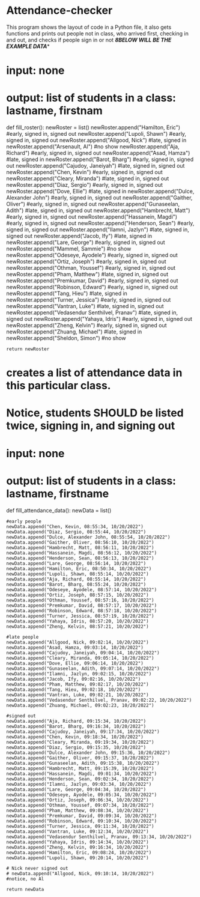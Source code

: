 # Attendance-checker
This program shows the layout of code in a Python file, it also gets functions and prints out people not in class, who arrived first, checking in and out, and checks if people sign in or not
 ***8BELOW WILL BE THE EXAMPLE DATA****
# input: none
# output: list of students in a class: lastname, firstnam
def fill_roster():
    newRoster = list()
    newRoster.append("Hamilton, Eric") #early, signed in, signed out
    newRoster.append("Lupoli, Shawn") #early, signed in, signed out
    newRoster.append("Allgood, Nick") #late, signed in
    newRoster.append("Arsenault, Al") #no show
    newRoster.append("Aja, Richard") #early, signed in, signed out
    newRoster.append("Asad, Hamza") #late, signed in
    newRoster.append("Barot, Bharg") #early, signed in, signed out
    newRoster.append("Cajudoy, Janeiyah") #late, signed in, signed out
    newRoster.append("Chen, Kevin") #early, signed in, signed out
    newRoster.append("Cleary, Miranda") #late, signed in, signed out
    newRoster.append("Diaz, Sergio") #early, signed in, signed out
    newRoster.append("Dove, Ellie") #late, signed in
    newRoster.append("Dulce, Alexander John") #early, signed in, signed out
    newRoster.append("Gaither, Oliver") #early, signed in, signed out
    newRoster.append("Gunaseelan, Adith") #late, signed in, signed out
    newRoster.append("Hambrecht, Matt") #early, signed in, signed out
    newRoster.append("Hassanein, Magdi") #early, signed in, signed out
    newRoster.append("Henderson, Sean") #early, signed in, signed out
    newRoster.append("Ilamni, Jazlyn") #late, signed in, signed out
    newRoster.append("Jacob, Ify") #late, signed in
    newRoster.append("Lare, George") #early, signed in, signed out
    newRoster.append("Mammel, Sammie") #no show
    newRoster.append("Odeseye, Ayodele")  #early, signed in, signed out
    newRoster.append("Ortiz, Joseph") #early, signed in, signed out
    newRoster.append("Othman, Youssef") #early, signed in, signed out
    newRoster.append("Pham, Matthew") #late, signed in, signed out
    newRoster.append("Premkumar, David") #early, signed in, signed out
    newRoster.append("Robinson, Edward") #early, signed in, signed out
    newRoster.append("Tang, Hieu") #late, signed in
    newRoster.append("Turner, Jessica") #early, signed in, signed out
    newRoster.append("Vantran, Luke")  #late, signed in, signed out
    newRoster.append("Vedasendur Senthilvel, Pranav") #late, signed in, signed out
    newRoster.append("Yahaya, Idris") #early, signed in, signed out
    newRoster.append("Zheng, Kelvin") #early, signed in, signed out
    newRoster.append("Zhuang, Michael") #late, signed in
    newRoster.append("Sheldon, Simon") #no show

    return newRoster

# creates a list of attendance data in this particular class.
# Notice, students SHOULD be listed twice, signing in, and signing out
# input: none
# output: list of students in a class: lastname, firstname
def fill_attendance_data():
    newData = list()

    #early people
    newData.append("Chen, Kevin, 08:55:34, 10/20/2022")
    newData.append("Diaz, Sergio, 08:55:44, 10/20/2022")
    newData.append("Dulce, Alexander John, 08:55:54, 10/20/2022")
    newData.append("Gaither, Oliver, 08:56:10, 10/20/2022")
    newData.append("Hambrecht, Matt, 08:56:11, 10/20/2022")
    newData.append("Hassanein, Magdi, 08:56:12, 10/20/2022")
    newData.append("Henderson, Sean, 08:56:13, 10/20/2022")
    newData.append("Lare, George, 08:56:14, 10/20/2022")
    newData.append("Hamilton, Eric, 08:50:34, 10/20/2022")
    newData.append("Lupoli, Shawn, 08:55:14, 10/20/2022")
    newData.append("Aja, Richard, 08:55:14, 10/20/2022")
    newData.append("Barot, Bharg, 08:55:24, 10/20/2022")
    newData.append("Odeseye, Ayodele, 08:57:14, 10/20/2022")
    newData.append("Ortiz, Joseph, 08:57:15, 10/20/2022")
    newData.append("Othman, Youssef, 08:57:16, 10/20/2022")
    newData.append("Premkumar, David, 08:57:17, 10/20/2022")
    newData.append("Robinson, Edward, 08:57:18, 10/20/2022")
    newData.append("Turner, Jessica, 08:57:19, 10/20/2022")
    newData.append("Yahaya, Idris, 08:57:20, 10/20/2022")
    newData.append("Zheng, Kelvin, 08:57:21, 10/20/2022")

    #late people
    newData.append("Allgood, Nick, 09:02:14, 10/20/2022")
    newData.append("Asad, Hamza, 09:03:14, 10/20/2022")
    newData.append("Cajudoy, Janeiyah, 09:04:14, 10/20/2022")
    newData.append("Cleary, Miranda, 09:05:14, 10/20/2022")
    newData.append("Dove, Ellie, 09:06:14, 10/20/2022")
    newData.append("Gunaseelan, Adith, 09:07:14, 10/20/2022")
    newData.append("Ilamni, Jazlyn, 09:02:15, 10/20/2022")
    newData.append("Jacob, Ify, 09:02:16, 10/20/2022")
    newData.append("Pham, Matthew, 09:02:17, 10/20/2022")
    newData.append("Tang, Hieu, 09:02:18, 10/20/2022")
    newData.append("Vantran, Luke, 09:02:21, 10/20/2022")
    newData.append("Vedasendur Senthilvel, Pranav, 09:02:22, 10/20/2022")
    newData.append("Zhuang, Michael, 09:02:23, 10/20/2022")

    #signed out
    newData.append("Aja, Richard, 09:15:34, 10/20/2022")
    newData.append("Barot, Bharg, 09:16:34, 10/20/2022")
    newData.append("Cajudoy, Janeiyah, 09:17:34, 10/20/2022")
    newData.append("Chen, Kevin, 09:18:34, 10/20/2022")
    newData.append("Cleary, Miranda, 09:19:34, 10/20/2022")
    newData.append("Diaz, Sergio, 09:15:35, 10/20/2022")
    newData.append("Dulce, Alexander John, 09:15:36, 10/20/2022")
    newData.append("Gaither, Oliver, 09:15:37, 10/20/2022")
    newData.append("Gunaseelan, Adith, 09:15:38, 10/20/2022")
    newData.append("Hambrecht, Matt, 09:15:39, 10/20/2022")
    newData.append("Hassanein, Magdi, 09:01:34, 10/20/2022")
    newData.append("Henderson, Sean, 09:02:34, 10/20/2022")
    newData.append("Ilamni, Jazlyn, 09:03:34, 10/20/2022")
    newData.append("Lare, George, 09:04:34, 10/20/2022")
    newData.append("Odeseye, Ayodele, 09:05:34, 10/20/2022")
    newData.append("Ortiz, Joseph, 09:06:34, 10/20/2022")
    newData.append("Othman, Youssef, 09:07:34, 10/20/2022")
    newData.append("Pham, Matthew, 09:08:34, 10/20/2022")
    newData.append("Premkumar, David, 09:09:34, 10/20/2022")
    newData.append("Robinson, Edward, 09:10:34, 10/20/2022")
    newData.append("Turner, Jessica, 09:11:34, 10/20/2022")
    newData.append("Vantran, Luke, 09:12:34, 10/20/2022")
    newData.append("Vedasendur Senthilvel, Pranav, 09:13:34, 10/20/2022")
    newData.append("Yahaya, Idris, 09:14:34, 10/20/2022")
    newData.append("Zheng, Kelvin, 09:16:34, 10/20/2022")
    newData.append("Hamilton, Eric, 09:08:24, 10/20/2022")
    newData.append("Lupoli, Shawn, 09:20:14, 10/20/2022")

    # Nick never signed out
    # newData.append("Allgood, Nick, 09:10:14, 10/20/2022")
    #notice, no Al

    return newData
